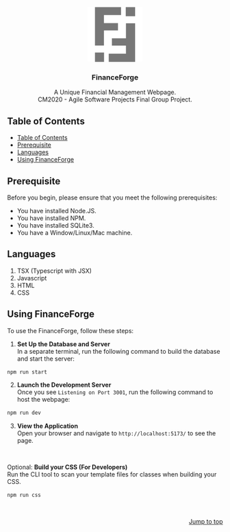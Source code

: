 <div id="header" align="center">
  <a href="https://github.com/Jx1126/asp-final">
    <img src="./public/logo_gray.png" alt="FinanceForge Logo" height="128">
  </a>

  <h3 align="center">FinanceForge</h3>

  <p align="center">
    A Unique Financial Management Webpage.<br>
    CM2020 - Agile Software Projects Final Group Project.
  </p>
</div>

## Table of Contents
- [Table of Contents](#table-of-contents)
- [Prerequisite](#prerequisite)
- [Languages](#languages)
- [Using FinanceForge](#using-financeforge)


## Prerequisite

Before you begin, please ensure that you meet the following prerequisites:

- You have installed Node.JS.
- You have installed NPM.
- You have installed SQLite3.
- You have a Window/Linux/Mac machine.

## Languages

1. TSX (Typescript with JSX)
2. Javascript
3. HTML
4. CSS


## Using FinanceForge

To use the FinanceForge, follow these steps:
1. **Set Up the Database and Server**<br>
   In a separate terminal, run the following command to build the database and start the server:
```bash
npm run start
```
2. **Launch the Development Server**<br>
   Once you see `Listening on Port 3001`, run the following command to host the webpage:
```bash
npm run dev
```
3. **View the Application**<br>
   Open your browser and navigate to `http://localhost:5173/` to see the page.

<br>

Optional: **Build your CSS  (For Developers)**<br>
   Run the CLI tool to scan your template files for classes when building your CSS.
```bash
npm run css
```

<br>

<p align="right"><a href="#">Jump to top</a></p>
